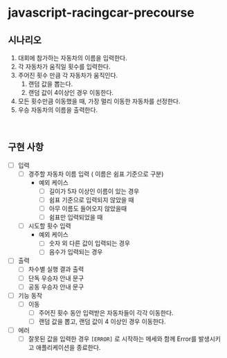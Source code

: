 # javascript-racingcar-precourse

## 시나리오

1. 대회에 참가하는 자동차의 이름을 입력한다.
2. 각 자동차가 움직일 횟수를 입력한다.
3. 주어진 횟수 만큼 각 자동차가 움직인다.
   1. 랜덤 값을 뽑는다.
   2. 랜덤 값이 4이상인 경우 이동한다.
4. 모든 횟수만큼 이동했을 때, 가장 멀리 이동한 자동차를 선정한다.
5. 우승 자동차의 이름을 출력한다.

<br />

## 구현 사항

- [ ] 입력
  - [ ] 경주할 자동차 이름 입력 ( 이름은 쉼표 기준으로 구분)
    - 예외 케이스
      - [ ] 길이가 5자 이상인 이름이 있는 경우
      - [ ] 쉼표 기준으로 입력되지 않았을 때
      - [ ] 아무 이름도 들어오지 않았을때
      - [ ] 쉼표만 입력되었을 때
  - [ ] 시도할 횟수 입력
    - 예외 케이스
      - [ ] 숫자 외 다른 값이 입력되는 경우
      - [ ] 음수가 입력되는 경우
- [ ] 출력
  - [ ] 차수별 실행 결과 출력
  - [ ] 단독 우승자 안내 문구
  - [ ] 공동 우승자 안내 문구
- [ ] 기능 동작
  - [ ] 이동
    - [ ] 주어진 횟수 동안 입력받은 자동차들이 각각 이동한다.
    - [ ] 랜덤 값을 뽑고, 랜덤 값이 4 이상인 경우 이동한다.
- [ ] 에러
  - [ ] 잘못된 값을 입력한 경우 `[ERROR]` 로 시작하는 메세와 함께 Error를 발생시키고 애플리케이션을 종료한다.
